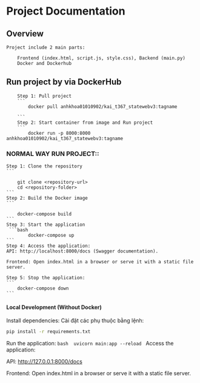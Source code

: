 # Project Documentation

## Overview
    Project include 2 main parts:

        Frontend (index.html, script.js, style.css), Backend (main.py)
        Docker and Dockerhub
## Run project by via DockerHub
        Step 1: Pull project
        ```
            docker pull anhkhoa01010902/kai_t367_statewebv3:tagname

        ```
        Step 2: Start container from image and Run project
        ```
            docker run -p 8000:8000 anhkhoa01010902/kai_t367_statewebv3:tagname


### NORMAL WAY RUN PROJECT:: 
    Step 1: Clone the repository 
    ```

        git clone <repository-url>
        cd <repository-folder>
    ```
    Step 2: Build the Docker image
    ```

        docker-compose build
    ```
    Step 3: Start the application
     ```bash
            docker-compose up
    ```
    Step 4: Access the application:
    API: http://localhost:8000/docs (Swagger documentation).

    Frontend: Open index.html in a browser or serve it with a static file server.

    Step 5: Stop the application:
    ```
        docker-compose down
    ```
#### Local Development (Without Docker)
Install dependencies:
    Cài đặt các phụ thuộc bằng lệnh:
```bash
pip install -r requirements.txt
```

Run the application:
    ```bash 
        uvicorn main:app --reload
    ```
Access the application:

API: http://127.0.0.1:8000/docs

Frontend: Open index.html in a browser or serve it with a static file server.

